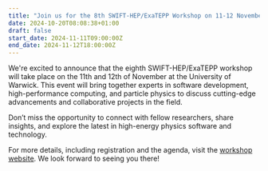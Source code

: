```yaml
---
title: "Join us for the 8th SWIFT-HEP/ExaTEPP Workshop on 11-12 November 2024"
date: 2024-10-20T08:08:38+01:00
draft: false
start_date: 2024-11-11T09:00:00Z
end_date: 2024-11-12T18:00:00Z
---
```


We're excited to announce that the eighth SWIFT-HEP/ExaTEPP workshop will take place on the 11th and 12th of November at the University of Warwick. This event will bring together experts in software development, high-performance computing, and particle physics to discuss cutting-edge advancements and collaborative projects in the field.

Don’t miss the opportunity to connect with fellow researchers, share insights, and explore the latest in high-energy physics software and technology.

For more details, including registration and the agenda, visit the [workshop website](https://indico.cern.ch/event/1466097/).
We look forward to seeing you there!
